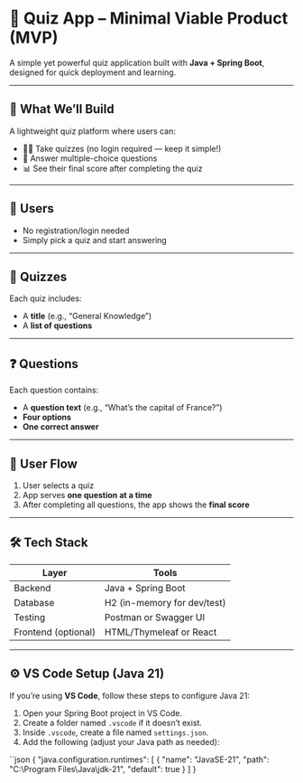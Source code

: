 # 🧠 Quiz App – Minimal Viable Product (MVP)

A simple yet powerful quiz application built with **Java + Spring Boot**, designed for quick deployment and learning.

---

## 🚀 What We’ll Build

A lightweight quiz platform where users can:

- 🧍‍♂️ Take quizzes (no login required — keep it simple!)
- 🧠 Answer multiple-choice questions
- 📊 See their final score after completing the quiz

---

## 👤 Users

- No registration/login needed
- Simply pick a quiz and start answering

---

## 🧠 Quizzes

Each quiz includes:
- A **title** (e.g., “General Knowledge”)
- A **list of questions**

---

## ❓ Questions

Each question contains:
- A **question text** (e.g., “What’s the capital of France?”)
- **Four options**
- **One correct answer**

---

## 🧾 User Flow

1. User selects a quiz
2. App serves **one question at a time**
3. After completing all questions, the app shows the **final score**

---

## 🛠️ Tech Stack

| Layer     | Tools                        |
|-----------|------------------------------|
| Backend   | Java + Spring Boot           |
| Database  | H2 (in-memory for dev/test)  |
| Testing   | Postman or Swagger UI        |
| Frontend (optional) | HTML/Thymeleaf or React |

---

## ⚙️ VS Code Setup (Java 21)

If you’re using **VS Code**, follow these steps to configure Java 21:

1. Open your Spring Boot project in VS Code.
2. Create a folder named `.vscode` if it doesn’t exist.
3. Inside `.vscode`, create a file named `settings.json`.
4. Add the following (adjust your Java path as needed):

``json
{
  "java.configuration.runtimes": [
    {
      "name": "JavaSE-21",
      "path": "C:\\Program Files\\Java\\jdk-21",
      "default": true
    }
  ]
}

